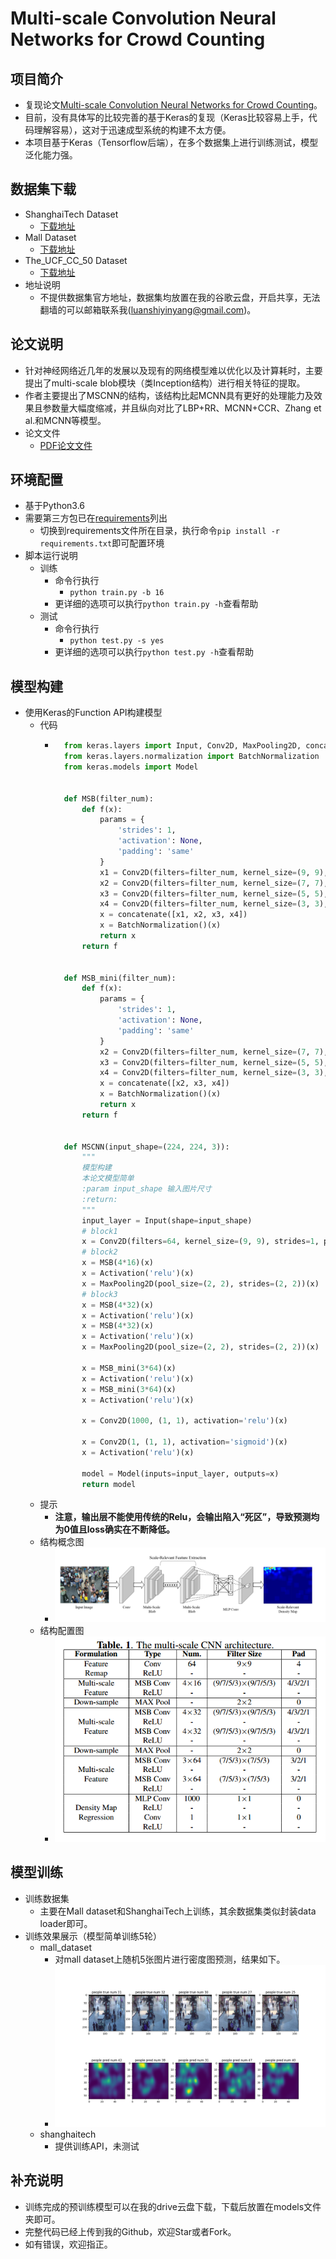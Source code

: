 # Multi-scale Convolution Neural Networks for Crowd Counting
## 项目简介
- 复现论文[Multi-scale Convolution Neural Networks for Crowd Counting](https://arxiv.org/abs/1702.02359)。
- 目前，没有具体写的比较完善的基于Keras的复现（Keras比较容易上手，代码理解容易），这对于迅速成型系统的构建不太方便。
- 本项目基于Keras（Tensorflow后端），在多个数据集上进行训练测试，模型泛化能力强。
## 数据集下载
- ShanghaiTech Dataset
  - [下载地址](https://drive.google.com/open?id=1CW6PiAnLSWuUBX-2tVqQO5-1TDdilJB1)
- Mall Dataset
  - [下载地址](https://drive.google.com/open?id=170bssJjE_UbGeGSc_s2WHGBtbDAZRd7t)
- The_UCF_CC_50 Dataset
  - [下载地址](https://drive.google.com/open?id=1MwfTXFQUTx_sqw-g-D7TDOox1S88XYVN)
- 地址说明
  - 不提供数据集官方地址，数据集均放置在我的谷歌云盘，开启共享，无法翻墙的可以邮箱联系我(luanshiyinyang@gmail.com)。
## 论文说明
- 针对神经网络近几年的发展以及现有的网络模型难以优化以及计算耗时，主要提出了multi-scale blob模块（类Inception结构）进行相关特征的提取。
- 作者主要提出了MSCNN的结构，该结构比起MCNN具有更好的处理能力及效果且参数量大幅度缩减，并且纵向对比了LBP+RR、MCNN+CCR、Zhang et al.和MCNN等模型。
- 论文文件
    - [PDF论文文件](/assets/1702.02359.pdf)
## 环境配置
- 基于Python3.6
- 需要第三方包已在[requirements](/requirements.txt)列出
	- 切换到requirements文件所在目录，执行命令`pip install -r requirements.txt`即可配置环境
- 脚本运行说明
	- 训练
		- 命令行执行
			- `python train.py -b 16`
		- 更详细的选项可以执行`python train.py -h`查看帮助
	- 测试
    	- 命令行执行
    		- `python test.py -s yes`
		- 更详细的选项可以执行`python test.py -h`查看帮助
## 模型构建
- 使用Keras的Function API构建模型
    - 代码
    	- ```python
			from keras.layers import Input, Conv2D, MaxPooling2D, concatenate, Activation, Dense
			from keras.layers.normalization import BatchNormalization
			from keras.models import Model


			def MSB(filter_num):
				def f(x):
					params = {
						'strides': 1,
						'activation': None,
						'padding': 'same'
					}
					x1 = Conv2D(filters=filter_num, kernel_size=(9, 9), **params)(x)
					x2 = Conv2D(filters=filter_num, kernel_size=(7, 7), **params)(x)
					x3 = Conv2D(filters=filter_num, kernel_size=(5, 5), **params)(x)
					x4 = Conv2D(filters=filter_num, kernel_size=(3, 3), **params)(x)
					x = concatenate([x1, x2, x3, x4])
					x = BatchNormalization()(x)
					return x
				return f


			def MSB_mini(filter_num):
				def f(x):
					params = {
						'strides': 1,
						'activation': None,
						'padding': 'same'
					}
					x2 = Conv2D(filters=filter_num, kernel_size=(7, 7), **params)(x)
					x3 = Conv2D(filters=filter_num, kernel_size=(5, 5), **params)(x)
					x4 = Conv2D(filters=filter_num, kernel_size=(3, 3), **params)(x)
					x = concatenate([x2, x3, x4])
					x = BatchNormalization()(x)
					return x
				return f


			def MSCNN(input_shape=(224, 224, 3)):
				"""
				模型构建
				本论文模型简单
				:param input_shape 输入图片尺寸
				:return:
				"""
				input_layer = Input(shape=input_shape)
				# block1
				x = Conv2D(filters=64, kernel_size=(9, 9), strides=1, padding='same', activation='relu')(input_layer)
				# block2
				x = MSB(4*16)(x)
				x = Activation('relu')(x)
				x = MaxPooling2D(pool_size=(2, 2), strides=(2, 2))(x)
				# block3
				x = MSB(4*32)(x)
				x = Activation('relu')(x)
				x = MSB(4*32)(x)
				x = Activation('relu')(x)
				x = MaxPooling2D(pool_size=(2, 2), strides=(2, 2))(x)

				x = MSB_mini(3*64)(x)
				x = Activation('relu')(x)
				x = MSB_mini(3*64)(x)
				x = Activation('relu')(x)

				x = Conv2D(1000, (1, 1), activation='relu')(x)

				x = Conv2D(1, (1, 1), activation='sigmoid')(x)
				x = Activation('relu')(x)

				model = Model(inputs=input_layer, outputs=x)
				return model
			```
    - 提示
        - **注意，输出层不能使用传统的Relu，会输出陷入“死区”，导致预测均为0值且loss确实在不断降低。**
	- 结构概念图
		- ![图片来自论文](/assets/mscnn.png)
	- 结构配置图
    	- ![图片来自论文](/assets/model.png)
## 模型训练
- 训练数据集
    - 主要在Mall dataset和ShanghaiTech上训练，其余数据集类似封装data loader即可。
- 训练效果展示（模型简单训练5轮）
    - mall_dataset
        - 对mall dataset上随机5张图片进行密度图预测，结果如下。
        - ![](/assets/rst.png)
    - shanghaitech
        - 提供训练API，未测试
## 补充说明
- 训练完成的预训练模型可以在我的drive云盘下载，下载后放置在models文件夹即可。
- 完整代码已经上传到我的Github，欢迎Star或者Fork。
- 如有错误，欢迎指正。
